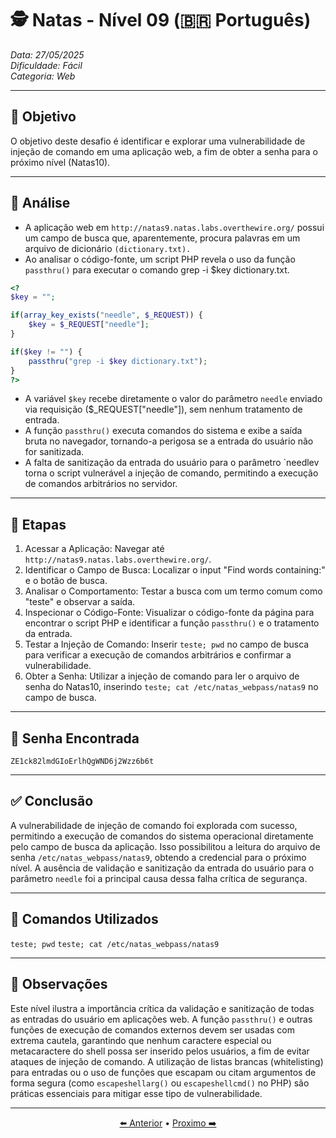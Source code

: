 # 🕵️ Natas - Nível 09 (🇧🇷 Português)  
*Data: 27/05/2025*  
*Dificuldade: Fácil*   
*Categoria: Web* 

---

## 🎯 Objetivo

O objetivo deste desafio é identificar e explorar uma vulnerabilidade de injeção de comando em uma aplicação web, a fim de obter a senha para o próximo nível (Natas10).

---

## 🔎 Análise

- A aplicação web em `http://natas9.natas.labs.overthewire.org/` possui um campo de busca que, aparentemente, procura palavras em um arquivo de dicionário `(dictionary.txt).`   
- Ao analisar o código-fonte, um script PHP revela o uso da função `passthru()` para executar o comando grep -i $key dictionary.txt.   
```php
<?
$key = "";

if(array_key_exists("needle", $_REQUEST)) {
    $key = $_REQUEST["needle"];
}

if($key != "") {
    passthru("grep -i $key dictionary.txt");
}
?>
```

- A variável `$key` recebe diretamente o valor do parâmetro `needle` enviado via requisição ($_REQUEST["needle"]), sem nenhum tratamento de entrada.  
- A função `passthru()` executa comandos do sistema e exibe a saída bruta no navegador, tornando-a perigosa se a entrada do usuário não for sanitizada.  
- A falta de sanitização da entrada do usuário para o parâmetro `needlev torna o script vulnerável a injeção de comando, permitindo a execução de comandos arbitrários no servidor.   

---

## 🧱 Etapas

1. Acessar a Aplicação: Navegar até `http://natas9.natas.labs.overthewire.org/`.  
2. Identificar o Campo de Busca: Localizar o input "Find words containing:" e o botão de busca.   
3. Analisar o Comportamento: Testar a busca com um termo comum como "teste" e observar a saída.   
4. Inspecionar o Código-Fonte: Visualizar o código-fonte da página para encontrar o script PHP e identificar a função `passthru()` e o tratamento da entrada.   
5. Testar a Injeção de Comando: Inserir `teste; pwd` no campo de busca para verificar a execução de comandos arbitrários e confirmar a vulnerabilidade.
6. Obter a Senha: Utilizar a injeção de comando para ler o arquivo de senha do Natas10, inserindo `teste; cat /etc/natas_webpass/natas9` no campo de busca.   

---

## 🔑 Senha Encontrada

```
ZE1ck82lmdGIoErlhQgWND6j2Wzz6b6t
```

---

## ✅ Conclusão

A vulnerabilidade de injeção de comando foi explorada com sucesso, permitindo a execução de comandos do sistema operacional diretamente pelo campo de busca da aplicação. Isso possibilitou a leitura do arquivo de senha `/etc/natas_webpass/natas9`, obtendo a credencial para o próximo nível. A ausência de validação e sanitização da entrada do usuário para o parâmetro `needle` foi a principal causa dessa falha crítica de segurança.  

---

## 🧪 Comandos Utilizados

`teste; pwd`
`teste; cat /etc/natas_webpass/natas9`

---

## 🧠 Observações

Este nível ilustra a importância crítica da validação e sanitização de todas as entradas do usuário em aplicações web. A função `passthru()` e outras funções de execução de comandos externos devem ser usadas com extrema cautela, garantindo que nenhum caractere especial ou metacaractere do shell possa ser inserido pelos usuários, a fim de evitar ataques de injeção de comando. A utilização de listas brancas (whitelisting) para entradas ou o uso de funções que escapam ou citam argumentos de forma segura (como `escapeshellarg()` ou `escapeshellcmd()` no PHP) são práticas essenciais para mitigar esse tipo de vulnerabilidade.

---

<p align="center"> <a href="../Natas08/Readme-BR.md">⬅️ Anterior</a> • <a href="../Natas10/Readme-BR.md">Proximo ➡️</a> </p>
